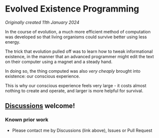 # Evolved Existence Programming

*Originally created 11th January 2024*

In the course of evolution, a much more efficient method of computation was developed so that living organisms could survive better using less energy.

The trick that evolution pulled off was to learn how to tweak informational existence, in the manner that an advanced programmer might edit the text on their computer using a magnet and a steady hand.

In doing so, the thing computed was also *very cheaply* brought into existence: our conscious experience.

This is why our conscious experience feels very large - it costs almost nothing to create and operate, and larger is more helpful for survival.

## [Discussions](https://github.com/aliclark/the_wooden_sword/discussions) welcome!

### Known prior work
- Please contact me by Discussions (link above), Issues or Pull Request
